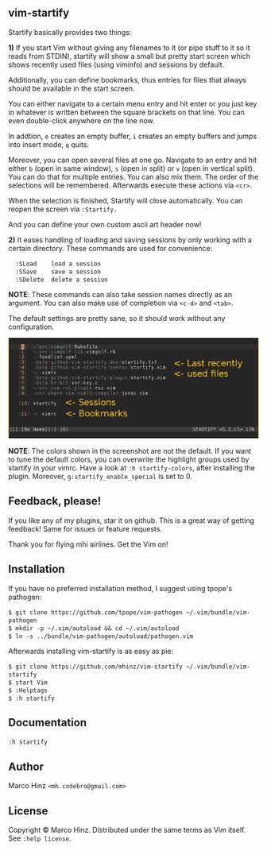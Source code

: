 vim-startify
------------

Startify basically provides two things:

__1)__ If you start Vim without giving any filenames to it (or pipe stuff to it so
   it reads from STDIN), startify will show a small but pretty start screen
   which shows recently used files (using viminfo) and sessions by default.

   Additionally, you can define bookmarks, thus entries for files that always
   should be available in the start screen.

   You can either navigate to a certain menu entry and hit enter or you just
   key in whatever is written between the square brackets on that line. You
   can even double-click anywhere on the line now.

   In addtion, `e` creates an empty buffer, `i` creates an empty buffers and
   jumps into insert mode, `q` quits.

   Moreover, you can open several files at one go. Navigate to an entry and
   hit either `b` (open in same window), `s` (open in split) or `v` (open in
   vertical split). You can do that for multiple entries. You can also mix
   them. The order of the selections will be remembered. Afterwards execute
   these actions via `<cr>`.

   When the selection is finished, Startify will close automatically. You can
   reopen the screen via `:Startify.`

   And you can define your own custom ascii art header now!

__2)__ It eases handling of loading and saving sessions by only working with a
   certain directory. These commands are used for convenience:

      :SLoad    load a session
      :SSave    save a session
      :SDelete  delete a session

__NOTE__: These commands can also take session names directly as an argument. You can
also make use of completion via `<c-d>` and `<tab>`.

The default settings are pretty sane, so it should work without any
configuration.

![Example:startify in action](https://github.com/mhinz/vim-startify/raw/master/startify.png)

__NOTE__: The colors shown in the screenshot are not the default. If you want to
tune the default colors, you can overwrite the highlight groups used by startify
in your vimrc. Have a look at `:h startify-colors`, after installing the plugin.
Moreover, `g:startify_enable_special` is set to 0.

Feedback, please!
-----------------

If you like any of my plugins, star it on github. This is a great way of getting
feedback! Same for issues or feature requests.

Thank you for flying mhi airlines. Get the Vim on!

Installation
------------

If you have no preferred installation method, I suggest using tpope's pathogen:

    $ git clone https://github.com/tpope/vim-pathogen ~/.vim/bundle/vim-pathogen
    $ mkdir -p ~/.vim/autoload && cd ~/.vim/autoload
    $ ln -s ../bundle/vim-pathogen/autoload/pathogen.vim

Afterwards installing vim-startify is as easy as pie:

    $ git clone https://github.com/mhinz/vim-startify ~/.vim/bundle/vim-startify
    $ start Vim
    $ :Helptags
    $ :h startify

Documentation
-------------

`:h startify`

Author
------

Marco Hinz `<mh.codebro@gmail.com>`

License
-------

Copyright © Marco Hinz. Distributed under the same terms as Vim itself. See
`:help license`.
